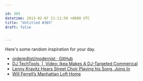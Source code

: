```yaml
---

id: 385
datetime: 2013-02-07 21:11:58 +0000 UTC
title: "Untitled #385"
draft: false


---
```


Here's some random inspiration for your day. 

 
 * [orderedlist/modernist · GitHub](https://github.com/orderedlist/modernist)
 * [DJ TechTools  |  Video: Ikea Makes A DJ-Targeted Commerical](http://www.djtechtools.com/2013/02/06/video-ikea-makes-a-dj-targeted-commerical/)
 * [Lenny Kravitz Hears Street Choir Playing his Song, Joins In](http://laughingsquid.com/lenny-kravitz-hears-street-choir-playing-his-song-joins-in/?fb_source=pubv1)
 * [Will Ferrell’s Manhattan Loft Home](http://laughingsquid.com/will-ferrells-manhattan-loft-home/?fb_source=pubv1)


